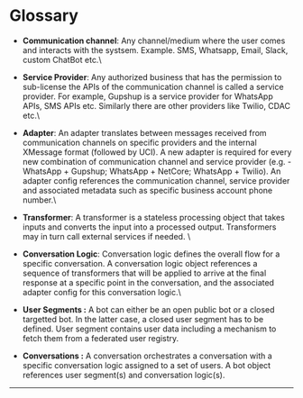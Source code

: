 # Glossary

* **Communication channel**: Any channel/medium where the user comes and interacts with the systsem. Example. SMS, Whatsapp, Email, Slack, custom ChatBot etc.\

* **Service Provider**: Any authorized business that has the permission to sub-license the APIs of the communication channel is called a service provider. For example, Gupshup is a service provider for WhatsApp APIs, SMS APIs etc. Similarly there are other providers like Twilio, CDAC etc.\

* **Adapter**: An adapter translates between messages received from communication channels on specific providers and the internal XMessage format (followed by UCI). A new adapter is required for every new combination of communication channel and service provider (e.g. - WhatsApp + Gupshup; WhatsApp + NetCore; WhatsApp + Twilio). An adapter config references the communication channel, service provider and associated metadata such as specific business account phone number.\

* **Transformer**: A transformer is a stateless processing object that takes inputs and converts the input into a processed output. Transformers may in turn call external services if needed. \

* **Conversation Logic**: Conversation logic defines the overall flow for a specific conversation. A conversation logic object references a sequence of transformers that will be applied to arrive at the final response at a specific point in the conversation, and the associated adapter config for this conversation logic.\

* **User Segments :** A bot can either be an open public bot or a closed targetted bot. In the latter case, a closed user segment has to be defined. User segment contains user data including a mechanism to fetch them from a federated user registry.
* **Conversations :** A conversation orchestrates a conversation with a specific conversation logic assigned to a set of users. A bot object references user segment(s) and conversation logic(s).

****
